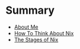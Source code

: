 # Summary

- [About Me](./chapter_0.md)
- [How To Think About Nix](./chapter_1.md)
- [The Stages of Nix](./chapter_2.md)
